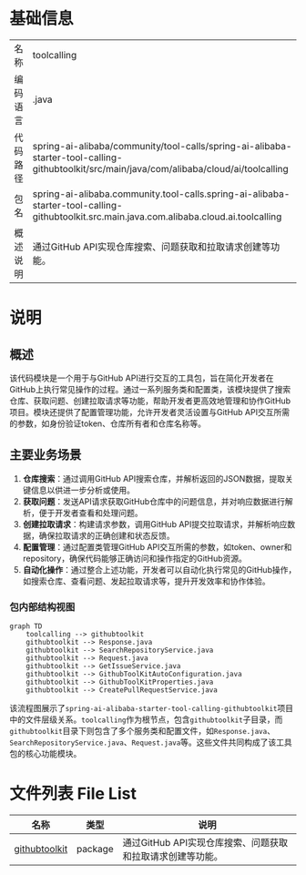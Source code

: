 # 基础信息

|      |      |
|------|------|
| 名称 | toolcalling |
| 编码语言 | .java |
| 代码路径 | spring-ai-alibaba/community/tool-calls/spring-ai-alibaba-starter-tool-calling-githubtoolkit/src/main/java/com/alibaba/cloud/ai/toolcalling |
| 包名 | spring-ai-alibaba.community.tool-calls.spring-ai-alibaba-starter-tool-calling-githubtoolkit.src.main.java.com.alibaba.cloud.ai.toolcalling |
| 概述说明 | 通过GitHub API实现仓库搜索、问题获取和拉取请求创建等功能。 |

# 说明

## 概述
该代码模块是一个用于与GitHub API进行交互的工具包，旨在简化开发者在GitHub上执行常见操作的过程。通过一系列服务类和配置类，该模块提供了搜索仓库、获取问题、创建拉取请求等功能，帮助开发者更高效地管理和协作GitHub项目。模块还提供了配置管理功能，允许开发者灵活设置与GitHub API交互所需的参数，如身份验证token、仓库所有者和仓库名称等。

## 主要业务场景
1. **仓库搜索**：通过调用GitHub API搜索仓库，并解析返回的JSON数据，提取关键信息以供进一步分析或使用。
2. **获取问题**：发送API请求获取GitHub仓库中的问题信息，并对响应数据进行解析，便于开发者查看和处理问题。
3. **创建拉取请求**：构建请求参数，调用GitHub API提交拉取请求，并解析响应数据，确保拉取请求的正确创建和状态反馈。
4. **配置管理**：通过配置类管理GitHub API交互所需的参数，如token、owner和repository，确保代码能够正确访问和操作指定的GitHub资源。
5. **自动化操作**：通过整合上述功能，开发者可以自动化执行常见的GitHub操作，如搜索仓库、查看问题、发起拉取请求等，提升开发效率和协作体验。


### 包内部结构视图

```mermaid
graph TD
    toolcalling --> githubtoolkit
    githubtoolkit --> Response.java
    githubtoolkit --> SearchRepositoryService.java
    githubtoolkit --> Request.java
    githubtoolkit --> GetIssueService.java
    githubtoolkit --> GithubToolKitAutoConfiguration.java
    githubtoolkit --> GithubToolKitProperties.java
    githubtoolkit --> CreatePullRequestService.java
```

该流程图展示了`spring-ai-alibaba-starter-tool-calling-githubtoolkit`项目中的文件层级关系。`toolcalling`作为根节点，包含`githubtoolkit`子目录，而`githubtoolkit`目录下则包含了多个服务类和配置文件，如`Response.java`、`SearchRepositoryService.java`、`Request.java`等。这些文件共同构成了该工具包的核心功能模块。

# 文件列表 File List

| 名称   | 类型  | 说明 |
|-------|------|-------------|
| [githubtoolkit](githubtoolkit/_module.md) | package | 通过GitHub API实现仓库搜索、问题获取和拉取请求创建等功能。 |


